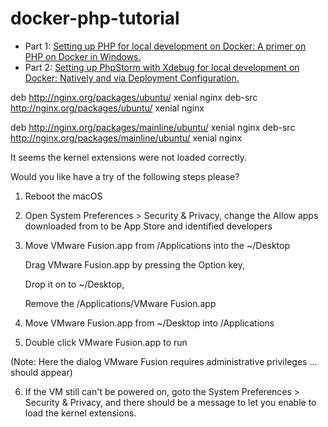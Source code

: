 # docker-php-tutorial
- Part 1: [Setting up PHP for local development on Docker: A primer on PHP on Docker in Windows.](https://www.pascallandau.com/blog/php-php-fpm-and-nginx-on-docker-in-windows-10/)
- Part 2: [Setting up PhpStorm with Xdebug for local development on Docker: Natively and via Deployment Configuration.](https://www.pascallandau.com/blog/setup-phpstorm-with-xdebug-on-docker//)



deb http://nginx.org/packages/ubuntu/ xenial nginx
deb-src http://nginx.org/packages/ubuntu/ xenial nginx

deb http://nginx.org/packages/mainline/ubuntu/ xenial nginx
deb-src http://nginx.org/packages/mainline/ubuntu/ xenial nginx



It seems the kernel extensions were not loaded correctly.

 

Would you like have a try of the following steps please?

1. Reboot the macOS

2. Open System Preferences > Security & Privacy, change the Allow apps downloaded from to be App Store and identified developers

3. Move VMware Fusion.app from /Applications into the ~/Desktop

    Drag VMware Fusion.app by pressing the Option key,

    Drop it on to ~/Desktop,

    Remove the /Applications/VMware Fusion.app

4. Move VMware Fusion.app from ~/Desktop into /Applications

5. Double click VMware Fusion.app to run

(Note: Here the dialog VMware Fusion requires administrative privileges ... should appear)

6. If the VM still can't be powered on, goto the System Preferences > Security & Privacy, and there should be a message to let you enable to load the kernel extensions.